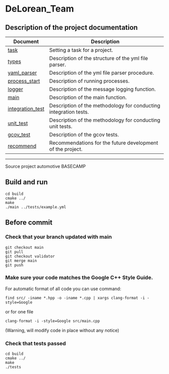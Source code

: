 # DeLorean_Team
## Description of the project documentation 

| Document | Description |
|----|----|
| [task](docs/task.md) | Setting a task for a project.|
| [types](./docs/types.md) | Description of the structure of the yml file parser. |
| [yaml_parser](docs/yaml_parser.md) | Description of the yml file parser procedure.|
| [process_start](docs/process_start.md) | Description of running processes.|
| [logger](docs/logger.md) | Description of the message logging function.|
| [main](docs/main.md) | Description of the main function.|
| [integration_test](docs/integration_test.md) | Description of the methodology for conducting integration tests.|
| [unit_test](docs/unit_test.md) | Description of the methodology for conducting unit tests.|
| [gcov_test](docs/gcov_test.md) | Description of the gcov tests.|
| [recommend](docs/recommend.md) | Recommendations for the future development of the project.|

---
Source project automotive BASECAMP

## Build and run
```
cd build
cmake ../
make
./main ../tests/example.yml
```

## Before commit   

### Check that your branch updated with main 
```
git checkout main
git pull
git checkout validator
git merge main
git push
```

### Make sure your code matches the Google C++ Style Guide.  
For automatic format of all code you can use command: 
```
find src/ -iname *.hpp -o -iname *.cpp | xargs clang-format -i -style=Google
```

or for one file 
```
clang-format -i -style=Google src/main.cpp
```
(Warning, will modify code in place without any notice)

### Check that tests passed 
```
cd build
cmake ../
make
./tests
```

